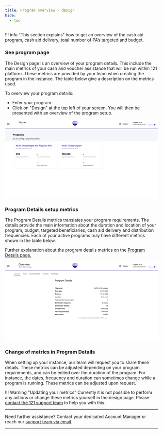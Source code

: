 ```yaml
---
title: Program overview - design
hide:
  - toc
---
```


!!! info "This section explains"
how to get an overview of the cash aid program, cash aid delivery, total number of PA’s targeted and budget.

### See program page

The Design page is an overview of your program details. This include the main metrics of your cash and voucher assistance that will be run within 121 platform. These metrics are provided by your team when creating the program in the instance. The table below give a description on the metrics used.

To overview your program details:

- Enter your program
- Click on "Design" at the top left of your screen. You will then be presented with an overview of the program setup.

![Program Details Overview](https://raw.githubusercontent.com/global-121/121-platform/main/e2e/tests/__screenshots__/UserManualScreenshots/userManualScreenshots.spec.ts/ProgramOverview.png)

### Program Details setup metrics

The Program Details metrics translates your program requirements. The details provide the main information about the duration and location of your program, budget, targeted beneficiaries, cash aid delivery and distribution frequencies. Each of your active programs may have different metrics shown in the table below.

Further explanation about the program details metrics on the [Program Details page.](../design/read-change-design-details.md)

![Program Details](https://raw.githubusercontent.com/global-121/121-platform/main/e2e/tests/__screenshots__/UserManualScreenshots/userManualScreenshots.spec.ts/ProgramDetails.png)

### Change of metrics in Program Details

When setting up your instance, our team will request you to share these details. These metrics can be adjusted depending on your program requirements, and can be edited over the duration of the program. For instance, the dates, frequency and duration can sometimes change while a program is running. These metrics can be adjusted upon request.

!!! Warning "Updating your metrics"
Currently it is not possible to perform any actions or change these metrics yourself in the design page. Please [contact the 121 support team](mailto:support@121.global) to help you with this.

---

Need further assistance? Contact your dedicated Account Manager or reach our [support team via email](mailto:support@121.global).

---
